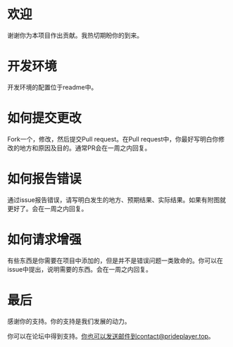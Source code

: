 # 欢迎
谢谢你为本项目作出贡献。我热切期盼你的到来。

# 开发环境
开发环境的配置位于readme中。

# 如何提交更改
Fork一个，修改，然后提交Pull request。在Pull request中，你最好写明白你修改的地方和原因及目的。通常PR会在一周之内回复。

# 如何报告错误
通过issue报告错误，请写明白发生的地方、预期结果、实际结果。如果有附图就更好了。会在一周之内回复。

# 如何请求增强
有些东西是你需要在项目中添加的，但是并不是错误问题一类致命的。你可以在issue中提出，说明需要的东西。会在一周之内回复。

# 最后
感谢你的支持。你的支持是我们发展的动力。

你可以在论坛中得到支持。你也可以发送邮件到contact@prideplayer.top。
